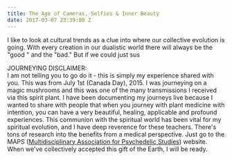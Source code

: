 ```yaml
---
title: The Age of Cameras, Selfies & Inner Beauty
date: 2017-03-07 23:39:00 Z
---
```


I like to look at cultural trends as a clue into where our collective evolution is going. With every creation in our dualistic world there will always be the "good " and the "bad." But if we could just sus

JOURNEYING DISCLAIMER:\
 I am not telling you to go do it - this is simply my experience shared with you.  This was from July 1st (Canada Day), 2015. I was journeying on a magic mushrooms and this was one of the many transmissions I received via this spirit plant. I have been documenting my journeys live because I wanted to share with people that when you journey with plant medicine with intention, you can have a very beautiful, healing,  applicable and profound experiences. This communion with the spiritual world has been vital for my spiritual evolution, and I have deep reverence for these teachers. There's tons of research into the benefits from a medical perspective. Just go to the MAPS ([Multidisciplinary Association for Psychedelic Studies](http://http://www.maps.org/)) website. When we've collectively accepted this gift of the Earth, I will be ready. 